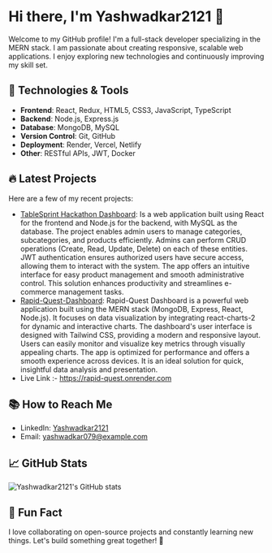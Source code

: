 # Hi there, I'm Yashwadkar2121 👋

Welcome to my GitHub profile! I'm a full-stack developer specializing in the MERN stack. I am passionate about creating responsive, scalable web applications. I enjoy exploring new technologies and continuously improving my skill set.

## 🚀 Technologies & Tools

- **Frontend**: React, Redux, HTML5, CSS3, JavaScript, TypeScript
- **Backend**: Node.js, Express.js
- **Database**: MongoDB, MySQL
- **Version Control**: Git, GitHub
- **Deployment**: Render, Vercel, Netlify
- **Other**: RESTful APIs, JWT, Docker

## 🔥 Latest Projects

Here are a few of my recent projects:

- [TableSprint Hackathon Dashboard](https://github.com/Yashwadkar2121/TableSprint-Hackathon-Dashboard): Is a web application built using React for the frontend and Node.js for the backend, with MySQL as the database. The project enables admin users to manage categories, subcategories, and products efficiently. Admins can perform CRUD operations (Create, Read, Update, Delete) on each of these entities. JWT authentication ensures authorized users have secure access, allowing them to interact with the system. The app offers an intuitive interface for easy product management and smooth administrative control. This solution enhances productivity and streamlines e-commerce management tasks.
- [Rapid-Quest-Dashboard](https://github.com/Yashwadkar2121/Rapid-Quest-Dashboard): Rapid-Quest Dashboard is a powerful web application built using the MERN stack (MongoDB, Express, React, Node.js). It focuses on data visualization by integrating react-charts-2 for dynamic and interactive charts. The dashboard's user interface is designed with Tailwind CSS, providing a modern and responsive layout. Users can easily monitor and visualize key metrics through visually appealing charts. The app is optimized for performance and offers a smooth experience across devices. It is an ideal solution for quick, insightful data analysis and presentation.
- Live Link :- https://rapid-quest.onrender.com

## 📚 How to Reach Me

- LinkedIn: [Yashwadkar2121](www.linkedin.com/in/yash-wadkar-2a2114224)
- Email: yashwadkar079@example.com

## 📈 GitHub Stats

![Yashwadkar2121's GitHub stats](https://github-readme-stats.vercel.app/api?username=Yashwadkar2121&show_icons=true&theme=radical)

## 💬 Fun Fact

I love collaborating on open-source projects and constantly learning new things. Let's build something great together! 🚀

